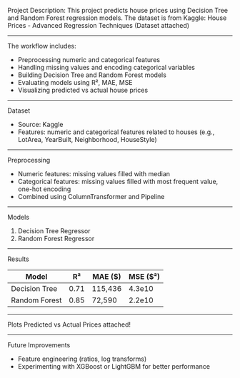 Project Description:
This project predicts house prices using Decision Tree and Random Forest regression models. 
The dataset is from Kaggle: House Prices - Advanced Regression Techniques (Dataset attached)

_____

The workflow includes:
- Preprocessing numeric and categorical features
- Handling missing values and encoding categorical variables
- Building Decision Tree and Random Forest models
- Evaluating models using R², MAE, MSE
- Visualizing predicted vs actual house prices

_____

Dataset
- Source: Kaggle
- Features: numeric and categorical features related to houses (e.g., LotArea, YearBuilt, Neighborhood, HouseStyle)

_____

Preprocessing
- Numeric features: missing values filled with median
- Categorical features: missing values filled with most frequent value, one-hot encoding
- Combined using ColumnTransformer and Pipeline

_____

Models
1. Decision Tree Regressor
2. Random Forest Regressor

_____

Results

| Model          | R²    | MAE ($)  | MSE ($²)         |
|----------------|-------|----------|-----------------|
| Decision Tree  | 0.71  | 115,436  | 4.3e10          |
| Random Forest  | 0.85  | 72,590   | 2.2e10          |

_____

Plots
Predicted vs Actual Prices attached!

_____

Future Improvements
- Feature engineering (ratios, log transforms)
- Experimenting with XGBoost or LightGBM for better performance
